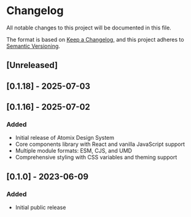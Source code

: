 # Changelog

All notable changes to this project will be documented in this file.

The format is based on [Keep a Changelog](https://keepachangelog.com/en/1.0.0/),
and this project adheres to [Semantic Versioning](https://semver.org/spec/v2.0.0.html).

## [Unreleased]

## [0.1.18] - 2025-07-03

## [0.1.16] - 2025-07-02

### Added
- Initial release of Atomix Design System
- Core components library with React and vanilla JavaScript support
- Multiple module formats: ESM, CJS, and UMD
- Comprehensive styling with CSS variables and theming support

## [0.1.0] - 2023-06-09

### Added
- Initial public release